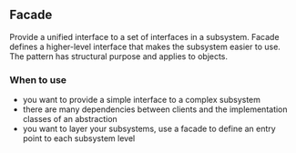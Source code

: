 ## Facade

Provide a unified interface to a set of interfaces in a subsystem. Facade
defines a higher-level interface that makes the subsystem easier to use. 
The pattern has structural purpose and applies to objects.

### When to use

* you want to provide a simple interface to a complex subsystem
* there are many dependencies between clients and the implementation classes of an abstraction
* you want to layer your subsystems, use a facade to define an entry point to each subsystem level